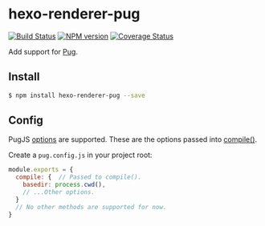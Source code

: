# hexo-renderer-pug

[![Build Status](https://img.shields.io/github/actions/workflow/status/hexojs/hexo-renderer-pug/linter.yml?branch=master&label=test)](https://github.com/hexojs/hexo-renderer-pug/actions?query=workflow%3ALinter)
[![NPM version](https://badge.fury.io/js/hexo-renderer-pug.svg)](https://www.npmjs.com/package/hexo-renderer-pug)
[![Coverage Status](https://img.shields.io/coveralls/hexojs/hexo-renderer-pug.svg)](https://coveralls.io/r/hexojs/hexo-renderer-pug?branch=master) 

Add support for [Pug].

## Install

``` bash
$ npm install hexo-renderer-pug --save
```

## Config
PugJS [options](https://pugjs.org/api/reference.html#options) are supported. These are the options passed into [compile()](https://pugjs.org/api/reference.html#pugcompilesource-options).

Create a `pug.config.js` in your project root:

```js
module.exports = {
  compile: {  // Passed to compile().
    basedir: process.cwd(),
    // ...Other options.
  }
  // No other methods are supported for now.
}
```

[Pug]: http://pugjs.org/
